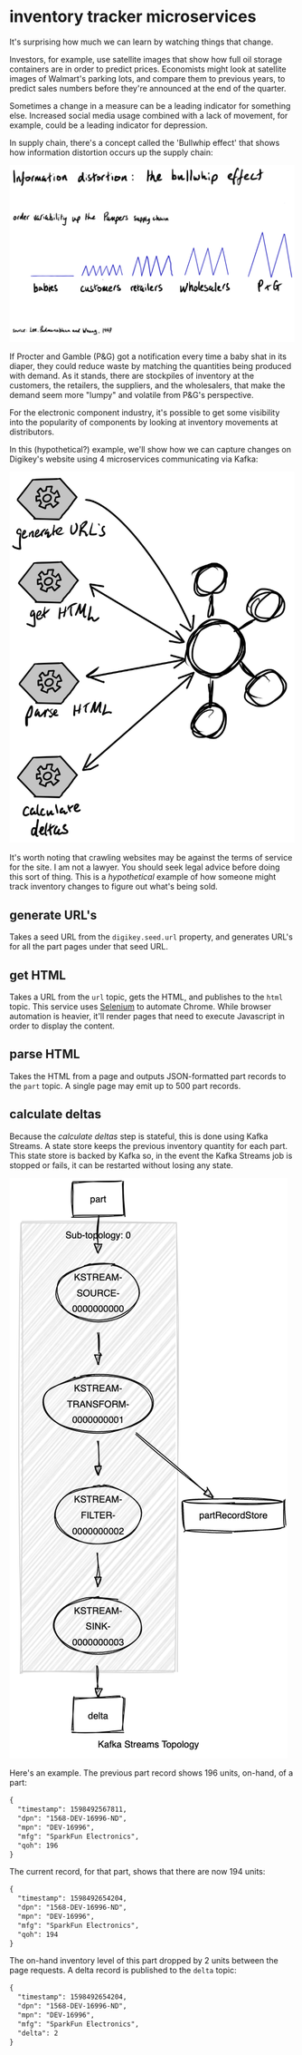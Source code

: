# inventory tracker microservices

It's surprising how much we can learn by watching things that change.

Investors, for example, use satellite images that show how full oil storage containers are in order to predict prices. Economists might look at satellite images of Walmart's parking lots, and compare them to previous years, to predict sales numbers before they're announced at the end of the quarter.

Sometimes a change in a measure can be a leading indicator for something else. Increased social media usage combined with a lack of movement, for example, could be a leading indicator for depression.

In supply chain, there's a concept called the 'Bullwhip effect' that shows how information distortion occurs up the supply chain: 

![microservices](img/bullwhip-effect.png)

If Procter and Gamble (P&G) got a notification every time a baby shat in its diaper, they could reduce waste by matching the quantities being produced with demand. As it stands, there are stockpiles of inventory at the customers, the retailers, the suppliers, and the wholesalers, that make the demand seem more "lumpy" and volatile from P&G's perspective.

For the electronic component industry, it's possible to get some visibility into the popularity of components by looking at inventory movements at distributors.

In this (hypothetical?) example, we'll show how we can capture changes on Digikey's website using 4 microservices communicating via Kafka:

[//]: # (TODO: check out social media Netflix doc)

[//]: # (TODO: provide reference showing how social media usage is correlated to depression)

[//]: # (TODO: convert to Avro)

[//]: # (TODO: change diagram to show which services are Spring, Kafka Streams, etc...)

[//]: # (TODO: add link to slides)

[//]: # (TODO: video)

[//]: # (TODO: discuss event time vs stream time, and show how the event time is passed through)

[//]: # (TODO: be more consistent about style - particularly serialization and properties)

[//]: # (TODO: discuss polyglot coding)

[//]: # (TODO: be more consistent about how properties are managed)

[//]: # (TODO: make it CCloud-friendly, and preferably deployable with Docker Compose)

[//]: # (TODO: get jobs to create topics - assume that auto-topic-creation is disabled)

![microservices](img/microservices.png)

It's worth noting that crawling websites may be against the terms of service for the site. I am not a lawyer. You should seek legal advice before doing this sort of thing. This is a _hypothetical_ example of how someone might track inventory changes to figure out what's being sold.

## generate URL's

Takes a seed URL from the `digikey.seed.url` property, and generates URL's for all the part pages under that seed URL.

## get HTML

Takes a URL from the `url` topic, gets the HTML, and publishes to the `html` topic. This service uses [Selenium](https://www.selenium.dev/documentation/en/) to automate Chrome. While browser automation is heavier, it'll render pages that need to execute Javascript in order to display the content.

## parse HTML

Takes the HTML from a page and outputs JSON-formatted part records to the `part` topic. A single page may emit up to 500 part records.

## calculate deltas

Because the _calculate deltas_ step is stateful, this is done using Kafka Streams. A state store keeps the previous inventory quantity for each part. This state store is backed by Kafka so, in the event the Kafka Streams job is stopped or fails, it can be restarted without losing any state.

![calculate deltas topology](img/calculate-deltas-topology.png)

Here's an example. The previous part record shows 196 units, on-hand, of a part:

    {
      "timestamp": 1598492567811,
      "dpn": "1568-DEV-16996-ND",
      "mpn": "DEV-16996",
      "mfg": "SparkFun Electronics",
      "qoh": 196
    }

The current record, for that part, shows that there are now 194 units:

    {
      "timestamp": 1598492654204,
      "dpn": "1568-DEV-16996-ND",
      "mpn": "DEV-16996",
      "mfg": "SparkFun Electronics",
      "qoh": 194
    }

The on-hand inventory level of this part dropped by 2 units between the page requests. A delta record is published to the `delta` topic:

    {
      "timestamp": 1598492654204,
      "dpn": "1568-DEV-16996-ND",
      "mpn": "DEV-16996",
      "mfg": "SparkFun Electronics",
      "delta": 2
    }

